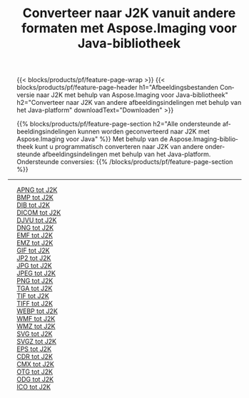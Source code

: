 ﻿---
title: Converteer naar J2K vanuit andere formaten met Aspose.Imaging voor Java-bibliotheek 
weight: 3920
url: /nl/java/conversion/to/j2k 
lang: nl
langdirlevel: 2
locales: zh-hans,ja,it,ru,de,es,fr,nl,id,lt,pl,pt,vi,tr,ko,zh-hant,ar,hi,th,sv,cs,uk,he
description: Met Aspose.Imaging kunt u met Java converteren naar J2K vanuit andere formaten
---

{{< blocks/products/pf/feature-page-wrap >}}
{{< blocks/products/pf/feature-page-header h1="Afbeeldingsbestanden Conversie naar J2K met behulp van Aspose.Imaging voor Java-bibliotheek" h2="Converteer naar J2K van andere afbeeldingsindelingen met behulp van het Java-platform" downloadText="Downloaden" >}}


{{% blocks/products/pf/feature-page-section  h2="Alle ondersteunde afbeeldingsindelingen kunnen worden geconverteerd naar J2K met Aspose.Imaging voor Java" %}}
Met behulp van de Aspose.Imaging-bibliotheek kunt u programmatisch converteren naar J2K van andere ondersteunde afbeeldingsindelingen met behulp van het Java-platform.
<br/>
Ondersteunde conversies:
{{% /blocks/products/pf/feature-page-section %}}
<div class="container-fluid productfamilypage bg-gray">
    <div class="convertypes bg-gray agp-content section">
        <div class="container">
		<hr style="margin-left:-20px;"/>
		<div class="row other-converters">
		    <div class='col-md-2 other-converter remove-lp remove-rp'><a href="/imaging/nl/java/conversion/apng-to-j2k" >APNG tot J2K</a></div>
<div class='col-md-2 other-converter remove-lp remove-rp'><a href="/imaging/nl/java/conversion/bmp-to-j2k" >BMP tot J2K</a></div>
<div class='col-md-2 other-converter remove-lp remove-rp'><a href="/imaging/nl/java/conversion/dib-to-j2k" >DIB tot J2K</a></div>
<div class='col-md-2 other-converter remove-lp remove-rp'><a href="/imaging/nl/java/conversion/dicom-to-j2k" >DICOM tot J2K</a></div>
<div class='col-md-2 other-converter remove-lp remove-rp'><a href="/imaging/nl/java/conversion/djvu-to-j2k" >DJVU tot J2K</a></div>
<div class='col-md-2 other-converter remove-lp remove-rp'><a href="/imaging/nl/java/conversion/dng-to-j2k" >DNG tot J2K</a></div>
<div class='col-md-2 other-converter remove-lp remove-rp'><a href="/imaging/nl/java/conversion/emf-to-j2k" >EMF tot J2K</a></div>
<div class='col-md-2 other-converter remove-lp remove-rp'><a href="/imaging/nl/java/conversion/emz-to-j2k" >EMZ tot J2K</a></div>
<div class='col-md-2 other-converter remove-lp remove-rp'><a href="/imaging/nl/java/conversion/gif-to-j2k" >GIF tot J2K</a></div>
<div class='col-md-2 other-converter remove-lp remove-rp'><a href="/imaging/nl/java/conversion/jp2-to-j2k" >JP2 tot J2K</a></div>
<div class='col-md-2 other-converter remove-lp remove-rp'><a href="/imaging/nl/java/conversion/jpg-to-j2k" >JPG tot J2K</a></div>
<div class='col-md-2 other-converter remove-lp remove-rp'><a href="/imaging/nl/java/conversion/jpeg-to-j2k" >JPEG tot J2K</a></div>
<div class='col-md-2 other-converter remove-lp remove-rp'><a href="/imaging/nl/java/conversion/png-to-j2k" >PNG tot J2K</a></div>
<div class='col-md-2 other-converter remove-lp remove-rp'><a href="/imaging/nl/java/conversion/tga-to-j2k" >TGA tot J2K</a></div>
<div class='col-md-2 other-converter remove-lp remove-rp'><a href="/imaging/nl/java/conversion/tif-to-j2k" >TIF tot J2K</a></div>
<div class='col-md-2 other-converter remove-lp remove-rp'><a href="/imaging/nl/java/conversion/tiff-to-j2k" >TIFF tot J2K</a></div>
<div class='col-md-2 other-converter remove-lp remove-rp'><a href="/imaging/nl/java/conversion/webp-to-j2k" >WEBP tot J2K</a></div>
<div class='col-md-2 other-converter remove-lp remove-rp'><a href="/imaging/nl/java/conversion/wmf-to-j2k" >WMF tot J2K</a></div>
<div class='col-md-2 other-converter remove-lp remove-rp'><a href="/imaging/nl/java/conversion/wmz-to-j2k" >WMZ tot J2K</a></div>
<div class='col-md-2 other-converter remove-lp remove-rp'><a href="/imaging/nl/java/conversion/svg-to-j2k" >SVG tot J2K</a></div>
<div class='col-md-2 other-converter remove-lp remove-rp'><a href="/imaging/nl/java/conversion/svgz-to-j2k" >SVGZ tot J2K</a></div>
<div class='col-md-2 other-converter remove-lp remove-rp'><a href="/imaging/nl/java/conversion/eps-to-j2k" >EPS tot J2K</a></div>
<div class='col-md-2 other-converter remove-lp remove-rp'><a href="/imaging/nl/java/conversion/cdr-to-j2k" >CDR tot J2K</a></div>
<div class='col-md-2 other-converter remove-lp remove-rp'><a href="/imaging/nl/java/conversion/cmx-to-j2k" >CMX tot J2K</a></div>
<div class='col-md-2 other-converter remove-lp remove-rp'><a href="/imaging/nl/java/conversion/otg-to-j2k" >OTG tot J2K</a></div>
<div class='col-md-2 other-converter remove-lp remove-rp'><a href="/imaging/nl/java/conversion/odg-to-j2k" >ODG tot J2K</a></div>
<div class='col-md-2 other-converter remove-lp remove-rp'><a href="/imaging/nl/java/conversion/ico-to-j2k" >ICO tot J2K</a></div>
                </div>
        </div>
    </div>
</div>
<br/>

